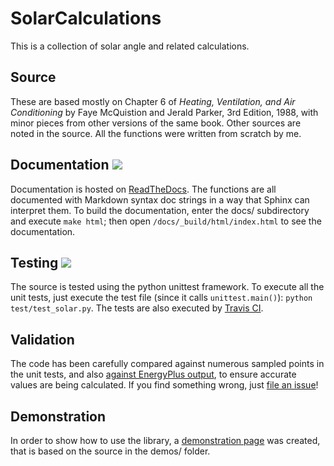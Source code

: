 # SolarCalculations
This is a collection of solar angle and related calculations.

## Source
These are based mostly on Chapter 6 of _Heating, Ventilation, and Air Conditioning_ by Faye McQuistion and Jerald Parker, 3rd Edition, 1988, with minor pieces from other versions of the same book.  Other sources are noted in the source.  All the functions were written from scratch by me.

## Documentation [![](https://readthedocs.org/projects/solar-calculations/badge/?version=latest)](http://solar-calculations.readthedocs.org/en/latest/)
Documentation is hosted on [ReadTheDocs](http://solar-calculations.readthedocs.org/en/latest/).  The functions are all documented with Markdown syntax doc strings in a way that Sphinx can interpret them.  To build the documentation, enter the docs/ subdirectory and execute `make html`; then open `/docs/_build/html/index.html` to see the documentation.

## Testing [![](https://travis-ci.org/Myoldmopar/SolarCalculations.svg?branch=master)](https://travis-ci.org/Myoldmopar/SolarCalculations)
The source is tested using the python unittest framework.  To execute all the unit tests, just execute the test file (since it calls `unittest.main()`): `python test/test_solar.py`.  The tests are also executed by [Travis CI](https://travis-ci.org/Myoldmopar/SolarCalculations).

## Validation
The code has been carefully compared against numerous sampled points in the unit tests, and also [against EnergyPlus output](https://github.com/Myoldmopar/SolarCalculations/wiki/CompareToEnergyPlus), to ensure accurate values are being calculated.  If you find something wrong, just [file an issue](https://github.com/Myoldmopar/SolarCalculations/issues/new)!

## Demonstration
In order to show how to use the library, a [demonstration page](https://github.com/Myoldmopar/SolarCalculations/wiki/DemoSolarAngles) was created, that is based on the source in the demos/ folder.
